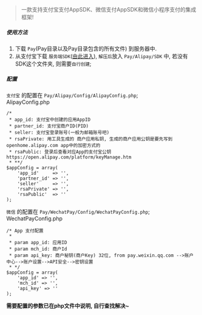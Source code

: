 > 一款支持支付宝支付AppSDK、微信支付AppSDK和微信小程序支付的集成框架!

##### 使用方法
1. 下载 `Pay`(Pay目录以及Pay目录包含的所有文件) 到服务器中.
2. 从支付宝下载 `服务端SDK`([由此进入](https://docs.open.alipay.com/54/103419)), `解压后`放入 `Pay/Alipay/SDK` 中, 若没有SDK这个文件夹, 则需要`自行创建`;

##### 配置
`支付宝` 的配置在 `Pay/Alipay/Config/AlipayConfig.php`; \
AlipayConfig.php
```
/*
 * app_id: 支付宝中创建的应用AppID
 * partner_id: 支付宝商户ID(PID)
 * seller: 支付宝登录账号(一般为邮箱账号吧)
 * rsaPrivate: 用工具生成的 商户应用私钥, 生成的商户应用公钥是要先写到 openhome.alipay.com app中的加密方式的
 * rsaPublic: 登录后查看对应App的支付宝公钥 https://open.alipay.com/platform/keyManage.htm
 * **/
$appConfig = array(
    'app_id'     => '',
    'partner_id' => '',
    'seller'     => '',
    'rsaPrivate' => '',
    'rsaPublic'  => ''
);
```


`微信` 的配置在 `Pay/WechatPay/Config/WechatPayConfig.php`; \
WechatPayConfig.php
```
/* App 支付配置
 *
 * param app_id: 应用ID
 * param mch_id: 商户Id
 * param api_key: 商户秘钥(商户Key) 32位, from pay.weixin.qq.com -->账户中心-->账户设置-->API安全-->密钥设置
 * */
$appConfig = array(
    'app_id' => '',
    'mch_id' => '',
    'api_key' => ''
);
```



**需要配置的参数已在php文件中说明, 自行查找解决~**
